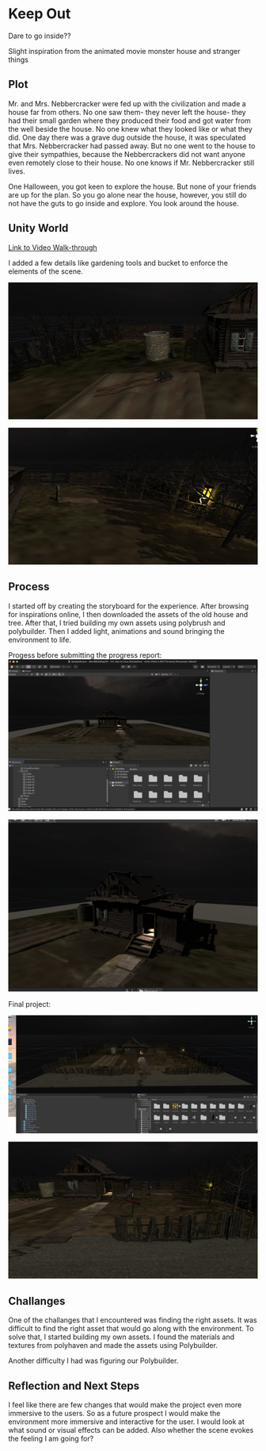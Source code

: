 # Keep Out

Dare to go inside??

Slight inspiration from the animated movie monster house and stranger things


## Plot 

Mr. and Mrs. Nebbercracker were fed up with the civilization and made a house far from others. No one saw them- they never left the house- they had their small garden where they produced their food and got water from the well beside the house. No one knew what they looked like or what they did. One day there was a grave dug outside the house, it was speculated that Mrs. Nebbercracker had passed away. But no one went to the house to give their sympathies, because the Nebbercrackers did not want anyone even remotely close to their house. No one knows if Mr. Nebbercracker still lives.

One Halloween, you got keen to explore the house. But none of your friends are up for the plan. So you go alone near the house, however, you still do not have the guts to go inside and explore. You look around the house.
 

## Unity World

[Link to Video Walk-through](#)


I added a few details like gardening tools and bucket to enforce the elements of the scene.

![Detail](assets/Details1.png)

![Detail](assets/Details2.png)

## Process

I started off by creating the storyboard for the experience. After browsing for inspirations online, I then downloaded the assets of the old house and tree. After that, I tried building my own assets using polybrush and polybuilder. Then I added light, animations and sound bringing the environment to life.


Progess before submitting the progress report:
![](assets/Progress.png)


![](assets/Progress2.png)


Final project:

![](assets/Progress3.png)


![](assets/Details0.png)




## Challanges 

One of the challanges that I encountered was finding the right assets. It was difficult to find the right asset that would go along with the environment. To solve that, I started building my own assets. I found the materials and textures from polyhaven and made the assets using Polybuilder.

Another difficulty I had was figuring our Polybuilder. 


## Reflection and Next Steps

I feel like there are few changes that would make the project even more immersive to the users. So as a future prospect I would make the environment more immersive and interactive for the user. I would look at what sound or visual effects can be added. Also whether the scene evokes the feeling I am going for? 

 
